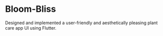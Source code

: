 # Bloom-Bliss

Designed and implemented a user-friendly and aesthetically pleasing plant care app UI using Flutter.
